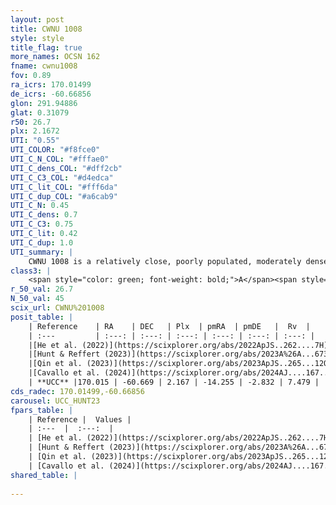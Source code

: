 ```yaml
---
layout: post
title: CWNU 1008
style: style
title_flag: true
more_names: OCSN 162
fname: cwnu1008
fov: 0.89
ra_icrs: 170.01499
de_icrs: -60.66856
glon: 291.94886
glat: 0.31079
r50: 26.7
plx: 2.1672
UTI: "0.55"
UTI_COLOR: "#f8fce0"
UTI_C_N_COL: "#fffae0"
UTI_C_dens_COL: "#dff2cb"
UTI_C_C3_COL: "#d4edca"
UTI_C_lit_COL: "#fff6da"
UTI_C_dup_COL: "#a6cab9"
UTI_C_N: 0.45
UTI_C_dens: 0.7
UTI_C_C3: 0.75
UTI_C_lit: 0.42
UTI_C_dup: 1.0
UTI_summary: |
    CWNU 1008 is a relatively close, poorly populated, moderately dense object of high C3 quality. It was recently reported in the literature.
class3: |
    <span style="color: green; font-weight: bold;">A</span><span style="color: #FFC300; font-weight: bold;">B</span>
r_50_val: 26.7
N_50_val: 45
scix_url: CWNU%201008
posit_table: |
    | Reference    | RA    | DEC   | Plx  | pmRA  | pmDE   |  Rv  |
    | :---         | :---: | :---: | :---: | :---: | :---: | :---: |
    |[He et al. (2022)](https://scixplorer.org/abs/2022ApJS..262....7H) | 170.034 | -60.65 | 2.163 | -14.323 | -2.854 | -- |
    |[Hunt & Reffert (2023)](https://scixplorer.org/abs/2023A%26A...673A.114H) | 170.193 | -60.572 | 2.171 | -14.202 | -2.713 | 3.665 |
    |[Qin et al. (2023)](https://scixplorer.org/abs/2023ApJS..265...12Q) | 170.16 | -60.67 | 2.16 | -14.16 | -2.78 | 6.22 |
    |[Cavallo et al. (2024)](https://scixplorer.org/abs/2024AJ....167...12C) | 169.567 | -60.967 | 2.173 | -- | -- | -- |
    | **UCC** |170.015 | -60.669 | 2.167 | -14.255 | -2.832 | 7.479 | 
cds_radec: 170.01499,-60.66856
carousel: UCC_HUNT23
fpars_table: |
    | Reference |  Values |
    | :---  |  :---:  |
    | [He et al. (2022)](https://scixplorer.org/abs/2022ApJS..262....7H) | `A0=0.65, logAge=7.5` |
    | [Hunt & Reffert (2023)](https://scixplorer.org/abs/2023A%26A...673A.114H) | `AV50=0.196, diffAV50=0.533, MOD50=8.216, logAge50=7.317` |
    | [Qin et al. (2023)](https://scixplorer.org/abs/2023ApJS..265...12Q) | `E(B-V)=0.13, m-M=8.65, logt=7.5` |
    | [Cavallo et al. (2024)](https://scixplorer.org/abs/2024AJ....167...12C) | `AV50=0.64, dMod50=8.45, logAge50=7.18, [Fe/H]50=0.25` |
shared_table: |
    
---
```

